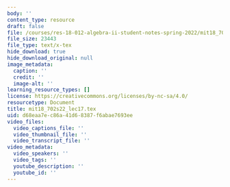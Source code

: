 ```yaml
---
body: ''
content_type: resource
draft: false
file: /courses/res-18-012-algebra-ii-student-notes-spring-2022/mit18_702s22_lec17.tex
file_size: 23443
file_type: text/x-tex
hide_download: true
hide_download_original: null
image_metadata:
  caption: ''
  credit: ''
  image-alt: ''
learning_resource_types: []
license: https://creativecommons.org/licenses/by-nc-sa/4.0/
resourcetype: Document
title: mit18_702s22_lec17.tex
uid: d68eaa7e-c86a-41d6-8387-f6abae7693ee
video_files:
  video_captions_file: ''
  video_thumbnail_file: ''
  video_transcript_file: ''
video_metadata:
  video_speakers: ''
  video_tags: ''
  youtube_description: ''
  youtube_id: ''
---
```

